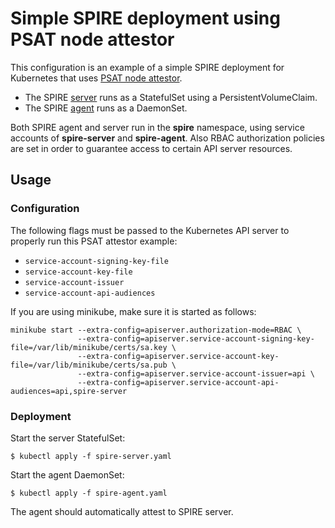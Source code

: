# Simple SPIRE deployment using PSAT node attestor

This configuration is an example of a simple SPIRE deployment for Kubernetes that uses [PSAT node attestor](https://github.com/spiffe/spire/blob/master/doc/plugin_server_nodeattestor_k8s_psat.md).

+ The SPIRE [server](spire-server.yaml) runs as a StatefulSet using a
  PersistentVolumeClaim.
+ The SPIRE [agent](spire-agent.yaml) runs as a DaemonSet.

Both SPIRE agent and server run in the **spire** namespace, using service
accounts of **spire-server** and **spire-agent**.
Also RBAC authorization policies are set in order to guarantee access to certain API server resources.

## Usage

### Configuration

The following flags must be passed to the Kubernetes API server to properly run this PSAT attestor example:
+ `service-account-signing-key-file`
+ `service-account-key-file`
+ `service-account-issuer`
+ `service-account-api-audiences`

If you are using minikube, make sure it is started as follows:
```
minikube start --extra-config=apiserver.authorization-mode=RBAC \
               --extra-config=apiserver.service-account-signing-key-file=/var/lib/minikube/certs/sa.key \
               --extra-config=apiserver.service-account-key-file=/var/lib/minikube/certs/sa.pub \
               --extra-config=apiserver.service-account-issuer=api \
               --extra-config=apiserver.service-account-api-audiences=api,spire-server
```

### Deployment

Start the server StatefulSet:

```
$ kubectl apply -f spire-server.yaml
```

Start the agent DaemonSet:

```
$ kubectl apply -f spire-agent.yaml
```

The agent should automatically attest to SPIRE server.